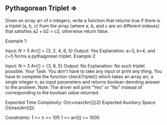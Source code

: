 Pythagorean Triplet  =>
-------------------


Given an array arr of n integers, write a function that returns true if there is a triplet (a, b, c) from the array (where a, b, and c are on different indexes) that satisfies a2 + b2 = c2, otherwise return false.

Example 1:

Input:
N = 5
Arr[] = {3, 2, 4, 6, 5}
Output: Yes
Explanation: a=3, b=4, and c=5 forms a
pythagorean triplet.
Example 2:

Input:
N = 3
Arr[] = {3, 8, 5}
Output: No
Explanation: No such triplet possible.
Your Task:
You don't have to take any input or print any thing. You have to complete the function checkTriplet() which takes an array arr, a single integer n, as input parameters and returns boolean denoting answer to the problem.
Note: The driver will print "Yes" or "No" instead of corresponding to the boolean value returned.

Expected Time Complexity: O(n+max(Arr[i])2)
Expected Auxiliary Space: O(max(Arr[i]))

Constraints:
1 <= n <= 105
1 <= arr[i] <= 1000
